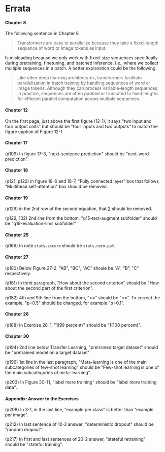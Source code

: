 # Errata


#### Chapter 8

The following sentence in Chapter 8

> Transformers are easy to parallelize because they take a fixed-length sequence of word or image tokens as input.

Is misleading because we only work with fixed-size sequences specifically during pretraining, finetuning, and batched inference. I.e., where we collect multiple sequences in a batch. A better explanation could be the following:

> Like other deep learning architectures, transformers facilitate parallelization in batch training by handling sequences of word or image tokens. Although they can process variable-length sequences, in practice, sequences are often padded or truncated to fixed lengths for efficient parallel computation across multiple sequences.

#### Chapter 12

On the first page, just above the first figure (12-1), it says "two input and four output units" but should be "four inputs and two outputs" to match the figure caption of Figure 12-1.


#### Chapter 17

(p109) In figure 17-3, "next-sentence prediction" should be "next-word prediction".

#### Chapter 18

(p121, p122) In figure 18-6 and 18-7, "Fully connected layer" box that follows "Multihead self-attention" box should be removed.

#### Chapter 19

(p129) in the 2nd row of the second equation, that $\sum$ should be removed.

(p129, 132) 2nd line from the bottom, "q15-text-augment subfolder" should be "q19-evaluation-llms subfolder"

#### Chapter 25

(p166) In note `stats.zscore` should be `stats.norm.ppf`.

#### Chapter 27

(p180) Below Figure 27-2, "AB", "BC", "AC" shoule be "A", "B", "C" respectively.

(p181) In thrid paragraph, "How about the second criterion" should be "How about the second part of the first criterion".

(p182) 4th and 9th line from the bottom, ">=" should be "<=". To correct the example, "p=0.5" should be changed, for example "p=0.1".

#### Chapter 28

(p188) In Exercise 28-1, "1(99 percent)" should be "1(100 percent)".

#### Chapter 30

(p194) 2nd line below Transfer Learning, "pretrained target dataset" should be "pretrained model on a target dataset".

(p196) 1st line in the last paragraph, "Meta-learning is one of the main subcategories of few-shot learning" should be "Few-shot learning is one of the main subcategories of meta-learning".

(p203) In Figure 30-11, "label more training" should be "label more training data".

#### Appendix: Answer to the Exercises

(p208) In 3-1, in the last line, "example per class" is better than "example per image".

(p212) In last sentence of 10-2 answer, "deterministic dropout" should be "random dropout".

(p217) In first and last sentences of 20-2 answer, "stateful retraining" should be "stateful training".
